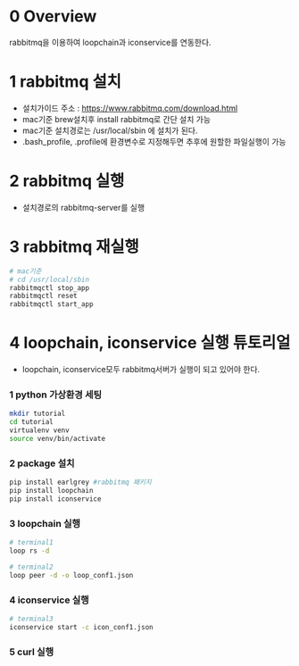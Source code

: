 0 Overview
============
rabbitmq을 이용하여 loopchain과 iconservice를 연동한다.

1 rabbitmq 설치
============

* 설치가이드 주소 : https://www.rabbitmq.com/download.html
* mac기준 brew설치후 install rabbitmq로 간단 설치 가능
* mac기준 설치경로는 /usr/local/sbin 에 설치가 된다.
* .bash_profile, .profile에 환경변수로 지정해두면 추후에 원할한 파일실행이 가능

2 rabbitmq 실행
============

* 설치경로의 rabbitmq-server를 실행

3 rabbitmq 재실행
============
```bash
# mac기준
# cd /usr/local/sbin
rabbitmqctl stop_app
rabbitmqctl reset
rabbitmqctl start_app
```

4 loopchain, iconservice 실행 튜토리얼
============

* loopchain, iconservice모두 rabbitmq서버가 실행이 되고 있어야 한다.

### 1 python 가상환경 세팅
```bash
mkdir tutorial
cd tutorial
virtualenv venv
source venv/bin/activate
```
### 2 package 설치
```bash
pip install earlgrey #rabbitmq 패키지
pip install loopchain
pip install iconservice
```

### 3 loopchain 실행
``` bash
# terminal1
loop rs -d

# terminal2
loop peer -d -o loop_conf1.json
```

### 4 iconservice 실행
``` bash
# terminal3
iconservice start -c icon_conf1.json
```

### 5 curl 실행
